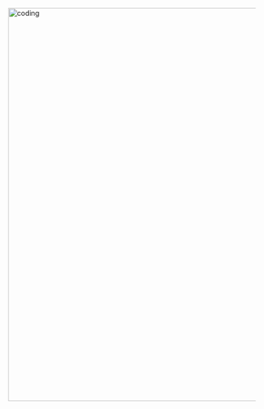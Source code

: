 

<img align = "center" alt = "coding" width = "800" src = "https://blogger.googleusercontent.com/img/b/R29vZ2xl/AVvXsEjO7m8rcIif_0Rgh_DE-dVBxBl7GfJqYk5Km1PPxHI9rngY2eM25nYoxr4GYvY1cussqjLPNZik37-7JhS-Ytsok_umy1KhpBeS0VpBBhJoeOig_N2vb5upOJm2X6EQVP-TCW0rcIDJrYg9qioLBFnVUAytJtJc1nbANcs82g_yP4m8iBPGq8HtUnJtlkUi/s1237/Infrastructure_multi_app.png
">

